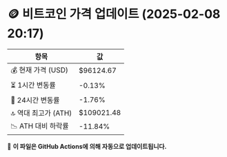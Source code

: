 # 🪙 비트코인 가격 업데이트 (2025-02-08 20:17)

| 항목                | 값 |
|--------------------|----------------|
| 💰 현재 가격 (USD) | $96124.67 |
| ⏳ 1시간 변동률    | -0.13% |
| 📆 24시간 변동률   | -1.76% |
| 🔝 역대 최고가 (ATH) | $109021.48 |
| 📉 ATH 대비 하락률 | -11.84% |

🔄 **이 파일은 GitHub Actions에 의해 자동으로 업데이트됩니다.**
